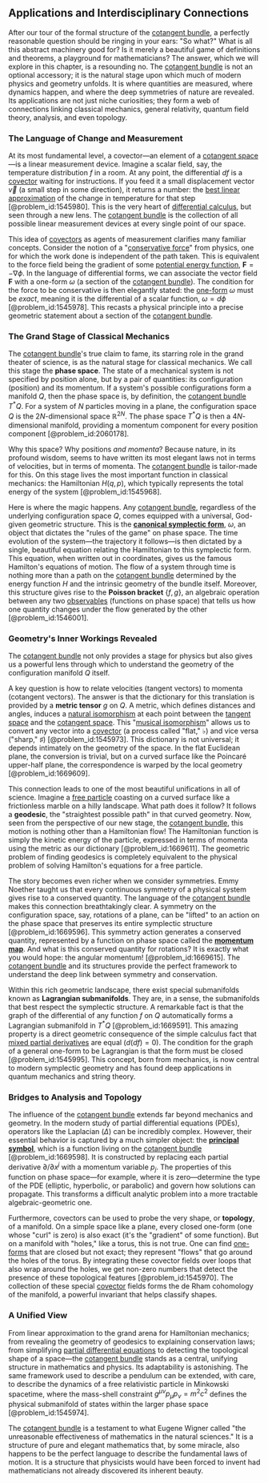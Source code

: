 ## Applications and Interdisciplinary Connections

After our tour of the formal structure of the [cotangent bundle](@article_id:160795), a perfectly reasonable question should be ringing in your ears: "So what?" What is all this abstract machinery good for? Is it merely a beautiful game of definitions and theorems, a playground for mathematicians? The answer, which we will explore in this chapter, is a resounding no. The [cotangent bundle](@article_id:160795) is not an optional accessory; it is the natural stage upon which much of modern physics and geometry unfolds. It is where quantities are measured, where dynamics happen, and where the deep symmetries of nature are revealed. Its applications are not just niche curiosities; they form a web of connections linking classical mechanics, general relativity, quantum field theory, analysis, and even topology.

### The Language of Change and Measurement

At its most fundamental level, a covector—an element of a [cotangent space](@article_id:270022)—is a linear measurement device. Imagine a scalar field, say, the temperature distribution $f$ in a room. At any point, the differential $df$ is a [covector](@article_id:149769) waiting for instructions. If you feed it a small displacement vector $\vec{v}$ (a small step in some direction), it returns a number: the [best linear approximation](@article_id:164148) of the change in temperature for that step [@problem_id:1545980]. This is the very heart of [differential calculus](@article_id:174530), but seen through a new lens. The [cotangent bundle](@article_id:160795) is the collection of all possible linear measurement devices at every single point of our space.

This idea of [covectors](@article_id:157233) as agents of measurement clarifies many familiar concepts. Consider the notion of a "[conservative force](@article_id:260576)" from physics, one for which the work done is independent of the path taken. This is equivalent to the force field being the gradient of some [potential energy function](@article_id:165737), $\mathbf{F} = -\nabla \phi$. In the language of differential forms, we can associate the vector field $\mathbf{F}$ with a one-form $\omega$ (a section of the [cotangent bundle](@article_id:160795)). The condition for the force to be conservative is then elegantly stated: the [one-form](@article_id:276222) $\omega$ must be *exact*, meaning it is the differential of a scalar function, $\omega = d\phi$ [@problem_id:1545978]. This recasts a physical principle into a precise geometric statement about a section of the [cotangent bundle](@article_id:160795).

### The Grand Stage of Classical Mechanics

The [cotangent bundle](@article_id:160795)'s true claim to fame, its starring role in the grand theater of science, is as the natural stage for classical mechanics. We call this stage the **phase space**. The state of a mechanical system is not specified by position alone, but by a pair of quantities: its configuration (position) and its momentum. If a system's possible configurations form a manifold $Q$, then the phase space is, by definition, the [cotangent bundle](@article_id:160795) $T^*Q$. For a system of $N$ particles moving in a plane, the configuration space $Q$ is the $2N$-dimensional space $\mathbb{R}^{2N}$. The phase space $T^*Q$ is then a $4N$-dimensional manifold, providing a momentum component for every position component [@problem_id:2060178].

Why this space? Why positions *and momenta*? Because nature, in its profound wisdom, seems to have written its most elegant laws not in terms of velocities, but in terms of momenta. The [cotangent bundle](@article_id:160795) is tailor-made for this. On this stage lives the most important function in classical mechanics: the Hamiltonian $H(q,p)$, which typically represents the total energy of the system [@problem_id:1545968].

Here is where the magic happens. Any [cotangent bundle](@article_id:160795), regardless of the underlying configuration space $Q$, comes equipped with a universal, God-given geometric structure. This is the **[canonical symplectic form](@article_id:180147)**, $\omega$, an object that dictates the "rules of the game" on phase space. The time evolution of the system—the trajectory it follows—is then dictated by a single, beautiful equation relating the Hamiltonian to this symplectic form. This equation, when written out in coordinates, gives us the famous Hamilton's equations of motion. The flow of a system through time is nothing more than a path on the [cotangent bundle](@article_id:160795) determined by the energy function $H$ and the intrinsic geometry of the bundle itself. Moreover, this structure gives rise to the **Poisson bracket** $\{f, g\}$, an algebraic operation between any two [observables](@article_id:266639) (functions on phase space) that tells us how one quantity changes under the flow generated by the other [@problem_id:1546001].

### Geometry's Inner Workings Revealed

The [cotangent bundle](@article_id:160795) not only provides a stage for physics but also gives us a powerful lens through which to understand the geometry of the configuration manifold $Q$ itself.

A key question is how to relate velocities (tangent vectors) to momenta (cotangent vectors). The answer is that the dictionary for this translation is provided by a **metric tensor** $g$ on $Q$. A metric, which defines distances and angles, induces a [natural isomorphism](@article_id:275885) at each point between the [tangent space](@article_id:140534) and the [cotangent space](@article_id:270022). This "[musical isomorphism](@article_id:158259)" allows us to convert any vector into a [covector](@article_id:149769) (a process called "flat," $\flat$) and vice versa ("sharp," $\sharp$) [@problem_id:1545973]. This dictionary is not universal; it depends intimately on the geometry of the space. In the flat Euclidean plane, the conversion is trivial, but on a curved surface like the Poincaré upper-half plane, the correspondence is warped by the local geometry [@problem_id:1669609].

This connection leads to one of the most beautiful unifications in all of science. Imagine a [free particle](@article_id:167125) coasting on a curved surface like a frictionless marble on a hilly landscape. What path does it follow? It follows a **geodesic**, the "straightest possible path" in that curved geometry. Now, seen from the perspective of our new stage, the [cotangent bundle](@article_id:160795), this motion is nothing other than a Hamiltonian flow! The Hamiltonian function is simply the kinetic energy of the particle, expressed in terms of momenta using the metric as our dictionary [@problem_id:1669611]. The geometric problem of finding geodesics is completely equivalent to the physical problem of solving Hamilton's equations for a free particle.

The story becomes even richer when we consider symmetries. Emmy Noether taught us that every continuous symmetry of a physical system gives rise to a conserved quantity. The language of the [cotangent bundle](@article_id:160795) makes this connection breathtakingly clear. A symmetry on the configuration space, say, rotations of a plane, can be "lifted" to an action on the phase space that preserves its entire symplectic structure [@problem_id:1669596]. This symmetry action generates a conserved quantity, represented by a function on phase space called the **[momentum map](@article_id:161328)**. And what is this conserved quantity for rotations? It is exactly what you would hope: the angular momentum! [@problem_id:1669615]. The [cotangent bundle](@article_id:160795) and its structures provide the perfect framework to understand the deep link between symmetry and conservation.

Within this rich geometric landscape, there exist special submanifolds known as **Lagrangian submanifolds**. They are, in a sense, the submanifolds that best respect the symplectic structure. A remarkable fact is that the graph of the differential of any function $f$ on $Q$ automatically forms a Lagrangian submanifold in $T^*Q$ [@problem_id:1669591]. This amazing property is a direct geometric consequence of the simple calculus fact that [mixed partial derivatives](@article_id:138840) are equal ($d(df)=0$). The condition for the graph of a general one-form to be Lagrangian is that the form must be closed [@problem_id:1545995]. This concept, born from mechanics, is now central to modern symplectic geometry and has found deep applications in quantum mechanics and string theory.

### Bridges to Analysis and Topology

The influence of the [cotangent bundle](@article_id:160795) extends far beyond mechanics and geometry. In the modern study of partial differential equations (PDEs), operators like the Laplacian ($\Delta$) can be incredibly complex. However, their essential behavior is captured by a much simpler object: the **[principal symbol](@article_id:190209)**, which is a function living on the [cotangent bundle](@article_id:160795) [@problem_id:1669598]. It is constructed by replacing each partial derivative $\partial/\partial x^j$ with a momentum variable $p_j$. The properties of this function on phase space—for example, where it is zero—determine the type of the PDE (elliptic, hyperbolic, or parabolic) and govern how solutions can propagate. This transforms a difficult analytic problem into a more tractable algebraic-geometric one.

Furthermore, covectors can be used to probe the very shape, or **topology**, of a manifold. On a simple space like a plane, every closed one-form (one whose "curl" is zero) is also exact (it's the "gradient" of some function). But on a manifold with "holes," like a torus, this is not true. One can find [one-forms](@article_id:269898) that are closed but not exact; they represent "flows" that go around the holes of the torus. By integrating these covector fields over loops that also wrap around the holes, we get non-zero numbers that detect the presence of these topological features [@problem_id:1545970]. The collection of these special [covector](@article_id:149769) fields forms the de Rham cohomology of the manifold, a powerful invariant that helps classify shapes.

### A Unified View

From linear approximation to the grand arena for Hamiltonian mechanics; from revealing the geometry of geodesics to explaining conservation laws; from simplifying [partial differential equations](@article_id:142640) to detecting the topological shape of a space—the [cotangent bundle](@article_id:160795) stands as a central, unifying structure in mathematics and physics. Its adaptability is astonishing. The same framework used to describe a pendulum can be extended, with care, to describe the dynamics of a free relativistic particle in Minkowski spacetime, where the mass-shell constraint $g^{\mu\nu}p_\mu p_\nu = m^2 c^2$ defines the physical submanifold of states within the larger phase space [@problem_id:1545974].

The [cotangent bundle](@article_id:160795) is a testament to what Eugene Wigner called "the unreasonable effectiveness of mathematics in the natural sciences." It is a structure of pure and elegant mathematics that, by some miracle, also happens to be the perfect language to describe the fundamental laws of motion. It is a structure that physicists would have been forced to invent had mathematicians not already discovered its inherent beauty.